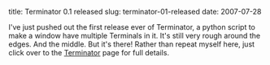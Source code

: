 title: Terminator 0.1 released
slug: terminator-01-released
date: 2007-07-28


I've just pushed out the first release ever of Terminator, a python script to make a window have multiple Terminals in it.
It's still very rough around the edges. And the middle. But it's there!
Rather than repeat myself here, just click over to the [Terminator](http://www.tenshu.net/terminator/) page for full details.

